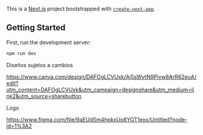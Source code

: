 This is a [Next.js](https://nextjs.org/) project bootstrapped with [`create-next-app`](https://github.com/vercel/next.js/tree/canary/packages/create-next-app).

## Getting Started

First, run the development server:

```bash
npm run dev
```

Diseños sujetos a cambios

https://www.canva.com/design/DAFOgLCVUxk/Aj5sWytN9Pivw8ArR62euA/edit?utm_content=DAFOgLCVUxk&utm_campaign=designshare&utm_medium=link2&utm_source=sharebutton



Logo 

https://www.figma.com/file/9aEUdSm4hpkxUo6YGT1exx/Untitled?node-id=1%3A2

